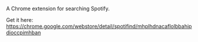 A Chrome extension for searching Spotify.

Get it here: https://chrome.google.com/webstore/detail/spotifind/mhplhdnacaflolbbahipdioccpimhban
